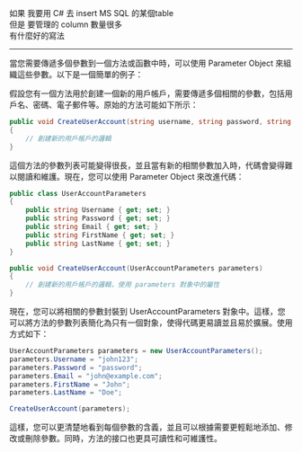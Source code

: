 如果  我要用  C#  去  insert  MS SQL  的某個table   
但是  要管理的   column  數量很多  
有什麼好的寫法

---

當您需要傳遞多個參數到一個方法或函數中時，可以使用 Parameter Object 來組織這些參數。以下是一個簡單的例子：

假設您有一個方法用於創建一個新的用戶帳戶，需要傳遞多個相關的參數，包括用戶名、密碼、電子郵件等。原始的方法可能如下所示：

```csharp
public void CreateUserAccount(string username, string password, string email, string firstName, string lastName)
{
    // 創建新的用戶帳戶的邏輯
}
```

這個方法的參數列表可能變得很長，並且當有新的相關參數加入時，代碼會變得難以閱讀和維護。現在，您可以使用 Parameter Object 來改進代碼：

```csharp
public class UserAccountParameters
{
    public string Username { get; set; }
    public string Password { get; set; }
    public string Email { get; set; }
    public string FirstName { get; set; }
    public string LastName { get; set; }
}

public void CreateUserAccount(UserAccountParameters parameters)
{
    // 創建新的用戶帳戶的邏輯，使用 parameters 對象中的屬性
}
```

現在，您可以將相關的參數封裝到 UserAccountParameters 對象中。這樣，您可以將方法的參數列表簡化為只有一個對象，使得代碼更易讀並且易於擴展。使用方式如下：

```csharp
UserAccountParameters parameters = new UserAccountParameters();
parameters.Username = "john123";
parameters.Password = "password";
parameters.Email = "john@example.com";
parameters.FirstName = "John";
parameters.LastName = "Doe";

CreateUserAccount(parameters);
```

這樣，您可以更清楚地看到每個參數的含義，並且可以根據需要更輕鬆地添加、修改或刪除參數。同時，方法的接口也更具可讀性和可維護性。